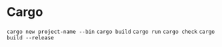 # Cargo

`cargo new project-name --bin`
`cargo build`
`cargo run`
`cargo check`
`cargo build --release`